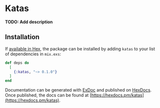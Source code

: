# Katas

**TODO: Add description**

## Installation

If [available in Hex](https://hex.pm/docs/publish), the package can be installed
by adding `katas` to your list of dependencies in `mix.exs`:

```elixir
def deps do
  [
    {:katas, "~> 0.1.0"}
  ]
end
```

Documentation can be generated with [ExDoc](https://github.com/elixir-lang/ex_doc)
and published on [HexDocs](https://hexdocs.pm). Once published, the docs can
be found at [https://hexdocs.pm/katas](https://hexdocs.pm/katas).

